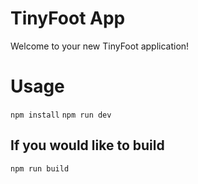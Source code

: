 # TinyFoot App

Welcome to your new TinyFoot application!

# Usage
`npm install`
`npm run dev`

## If you would like to build
`npm run build`
